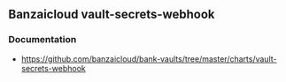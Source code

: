 ## Banzaicloud vault-secrets-webhook

### Documentation

- https://github.com/banzaicloud/bank-vaults/tree/master/charts/vault-secrets-webhook
